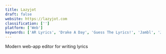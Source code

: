 ```yaml
---
title: Lazyjot
draft: false 
website: https://lazyjot.com
classification: ['']
platform: ['Web']
keywords: ['AR Lyrics', 'Drake A Day', 'Guess The Lyrics!', 'Jambl', 'Jamly', 'KanyeText', 'Lyrics Training', 'LyricsPoster', 'Mandate', 'Musixmatch 4 Apple Watch', 'OffTop', 'Rap Pad', 'Rapchat', 'These Lyrics Do Not Exist', 'Tonaly', 'Translated Lyrics by Musixmatch', 'lyrics.rip']
---
```

Modern web-app editor for writing lyrics